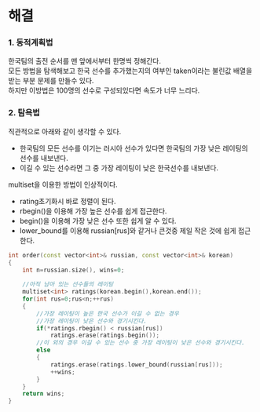 # 해결
### 1. 동적계획법
한국팀의 출전 순서를 맨 앞에서부터 한명씩 정해간다.  
모든 방법을 탐색해보고 한국 선수를 추가했는지의 여부인 taken이라는 불린값 배열을 받는 부분 문제를 만들수 있다.  
하지만 이방법은 100명의 선수로 구성되있다면 속도가 너무 느리다.  

### 2. 탐욕법
직관적으로 아래와 같이 생각할 수 있다.  
- 한국팀의 모든 선수를 이기는 러시아 선수가 있다면 한국팀의 가장 낮은 레이팅의 선수를 내보낸다.
- 이길 수 있는 선수라면 그 중 가장 레이팅이 낮은 한국선수를 내보낸다.

multiset을 이용한 방법이 인상적이다.
- rating초기화시 바로 정렬이 된다.
- rbegin()을 이용해 가장 높은 선수를 쉽게 접근한다.
- begin()을 이용해 가장 낮은 선수 또한 쉽게 알 수 있다.
- lower_bound를 이용해 russian[rus]와 같거나 큰것중 제일 작은 것에 쉽게 접근한다.
```c++
int order(const vector<int>& russian, const vector<int>& korean)
{
    int n=russian.size(), wins=0;
    
    //아직 남아 있는 선수들의 레이팅
    multiset<int> ratings(korean.begin(),korean.end());
    for(int rus=0;rus<n;++rus)
    {
        //가장 레이팅이 높은 한국 선수가 이길 수 없는 경우
        //가장 레이팅이 낮은 선수와 경기시킨다.
        if(*ratings.rbegin() < russian[rus])
            ratings.erase(ratings.begin());
        //이 외의 경우 이길 수 있는 선수 중 가장 레이팅이 낮은 선수와 경기시킨다.
        else
        {
            ratings.erase(ratings.lower_bound(russian[rus]));
            ++wins;
        }
    }
    return wins;
}
```
